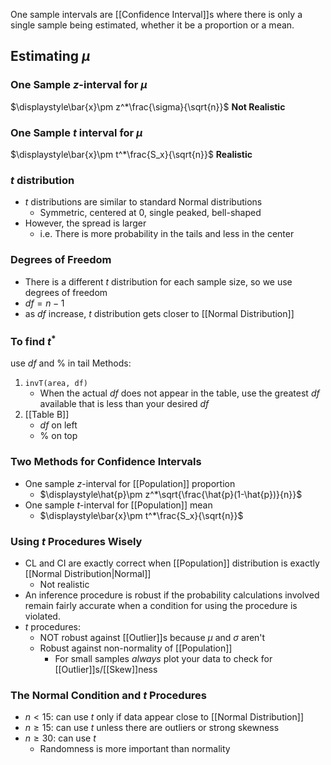 One sample intervals are [[Confidence Interval]]s where there is only a single sample being estimated, whether it be a proportion or a mean.
## Estimating $\mu$
### One Sample $z$-interval for $\mu$
$\displaystyle\bar{x}\pm z^*\frac{\sigma}{\sqrt{n}}$ **Not Realistic**
### One Sample $t$ interval for $\mu$
$\displaystyle\bar{x}\pm t^*\frac{S_x}{\sqrt{n}}$ **Realistic**
### $t$ distribution
- $t$ distributions are similar to standard Normal distributions
	- Symmetric, centered at 0, single peaked, bell-shaped
- However, the spread is larger
	- i.e. There is more probability in the tails and less in the center
### Degrees of Freedom
- There is a different $t$ distribution for each sample size, so we use degrees of freedom
- $df=n-1$
- as $df$ increase, $t$ distribution gets closer to [[Normal Distribution]]
### To find $t^*$
use $df$ and % in tail
Methods:
1. `invT(area, df)`
	- When the actual $df$ does not appear in the table, use the greatest $df$ available that is less than your desired $df$
2. [[Table B]]
	- $df$ on left
	- % on top
### Two Methods for Confidence Intervals
- One sample $z$-interval for [[Population]] proportion
	- $\displaystyle\hat{p}\pm z^*\sqrt{\frac{\hat{p}(1-\hat{p})}{n}}$
- One sample $t$-interval for [[Population]] mean
	- $\displaystyle\bar{x}\pm t^*\frac{S_x}{\sqrt{n}}$
### Using $t$ Procedures Wisely
- CL and CI are exactly correct when [[Population]] distribution is exactly [[Normal Distribution|Normal]]
	- Not realistic
- An inference procedure is robust if the probability calculations involved remain fairly accurate when a condition for using the procedure is violated.
- $t$ procedures:
	- NOT robust against [[Outlier]]s because $\mu$ and $\sigma$ aren't
	- Robust against non-normality of [[Population]]
		- For small samples *always* plot your data to check for [[Outlier]]s/[[Skew]]ness
### The Normal Condition and $t$ Procedures
- $n\lt15$: can use $t$ only if data appear close to [[Normal Distribution]]
- $n\ge15$: can use $t$ unless there are outliers or strong skewness
- $n\ge30$: can use $t$
	- Randomness is more important than normality